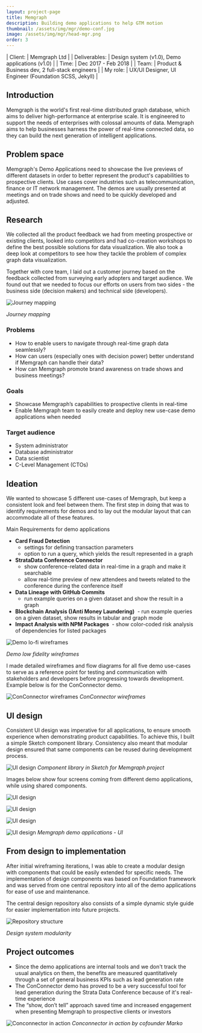```yaml
---
layout: project-page
title: Memgraph 
description: Building demo applications to help GTM motion
thumbnail: /assets/img/mgr/demo-conf.jpg
image: /assets/img/mgr/head-mgr.png
order: 3
---
```


| Client:		| Memgraph Ltd |
| Deliverables:	| Design system (v1.0), Demo applications (v1.0) |
| Time:		    | Dec 2017 - Feb 2018 |
| Team:		    | Product &amp; Business dev, 2 full-stack engineers |
| My role:		| UX/UI Designer, UI Engineer (Foundation SCSS, Jekyll) |

## Introduction 

Memgraph is the world's first real-time distributed graph database, which aims to deliver high-performance at enterprise scale. 
It is engineered to support the needs of enterprises with colossal amounts of data. Memgraph aims to help businesses harness the power of real-time connected data, so they can build the next generation of intelligent applications.


## Problem space

Memgraph's Demo Applications need to showcase the live previews of different datasets in order to better represent the product's capabilities to prospective clients. 
Use cases cover industries such as telecommunication, finance or IT network management. The demos are usually presented at meetings and on trade shows and need to be quickly developed and adjusted. 

## Research

We collected all the product feedback we had from meeting prospective or existing clients, looked into competitors and had co-creation workshops to define the best possible solutions for data visualization.
We also took a deep look at competitors to see how they tackle the problem of complex graph data visualization.

Together with core team, I laid out a customer journey based on the feedback collected from surveying early adopters and target audience.
We found out that we needed to focus our efforts on users from two sides - the business side (decision makers) and technical side (developers).

![Journey mapping](/assets/img/mgr/mgr-uj.jpg)

*Journey mapping*

### Problems

- How to enable users to navigate through real-time graph data seamlessly?
- How can users (especially ones with decision power) better understand if Memgraph can handle their data?
- How can Memgraph promote brand awareness on trade shows and business meetings?
        
### Goals

- Showcase Memgraph’s capabilities to prospective clients in real-time
- Enable Memgraph team to easily create and deploy new use-case demo applications when needed    

### Target audience

- System administrator
- Database administrator 
- Data scientist 
- C-Level Management (CTOs)

## Ideation

We wanted to showcase 5 different use-cases of Memgraph, but keep a consistent look and feel between them. 
The first step in doing that was to identify requirements for demos and to lay out the modular layout that can accommodate all of these features.

Main Requirements for demo applications
- **Card Fraud Detection**
    - settings for defining transaction parameters 
    - option to run a query, which yields the result represented in a graph
- **StrataData Conference Connector**
    - show conference-related data in real-time in a graph and make it searchable 
    - allow real-time preview of new attendees and tweets related to the conference during the conference itself
- **Data Lineage with GitHub Commits** 
    - run example queries on a given dataset and show the result in a graph
- **Blockchain Analysis ()Anti Money Laundering)**
     - run example queries on a given dataset, show results in tabular and graph mode
- **Impact Analysis with NPM Packages**
     - show color-coded risk analysis of dependencies for listed packages

![Demo lo-fi wireframes](/assets/img/mgr/mgr-wf.jpg)

*Demo low fidelity wireframes*

I made detailed wireframes and flow diagrams for all five demo use-cases to serve as a reference point for testing and communication with stakeholders and developers before progressing towards development. 
Example below is for the ConConnector demo.

![ConConnector wireframes](/assets/img/mgr/mgr-cc-wf.jpg)
*ConConnector wireframes*

## UI design

Consistent UI design was imperative for all applications, to ensure smooth experience when demonstrating product capabilities.
To achieve this, I built a simple Sketch component library. Consistency also meant that modular design ensured that same components can be reused during development process.

![UI design](/assets/img/mgr/mgr-sk.jpg)
*Component library in Sketch for Memgraph project*

Images below show four screens coming from different demo applications, while using shared components.

![UI design](/assets/img/mgr/mgr-ui-1.jpg)

![UI design](/assets/img/mgr/mgr-ui-2.jpg)

![UI design](/assets/img/mgr/mgr-ui-3.jpg)

![UI design](/assets/img/mgr/mgr-ui-4.jpg)
*Memgraph demo applications - UI*

## From design to implementation

After initial wireframing iterations, I was able to create a modular design with components that could be easily extended for specific needs.
The implementation of design components was based on Foundation framework and was served from one central repository into all of the demo applications for ease of use and maintenance.

The central design repository also consists of a simple dynamic style guide for easier implementation into future projects.

![Repository structure](/assets/img/mgr/mgr-ds.jpg)

*Design system modularity*

## Project outcomes

- Since the demo applications are internal tools and we don't track the usual analytics on them, the benefits are measured quantitatively through a set of general business KPIs such as lead generation rate
- The ConConnector demo has proved to be a very successful tool for lead generation during the Strata Data Conference because of it's real-time experience
- The “show, don’t tell” approach saved time and increased engagement when presenting Memgraph to prospective clients or investors

![Conconnector in action](/assets/img/mgr/demo-conf.jpg)
*Conconnector in action by cofounder Marko*